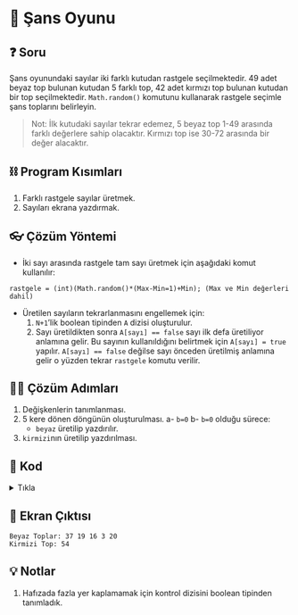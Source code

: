 # 🔮 Şans Oyunu

## ❓ Soru
Şans oyunundaki sayılar iki farklı kutudan rastgele seçilmektedir. 49 adet beyaz top bulunan kutudan 5 farklı top, 42 adet kırmızı top bulunan kutudan bir top seçilmektedir.
`Math.random()` komutunu kullanarak rastgele seçimle şans toplarını belirleyin.

> Not: İlk kutudaki sayılar tekrar edemez, 5 beyaz top 1-49 arasında farklı değerlere sahip olacaktır. Kırmızı top ise 30-72 arasında bir değer alacaktır.

## ⛓ Program Kısımları
1. Farklı rastgele sayılar üretmek.
2. Sayıları ekrana yazdırmak.
   
## 👓 Çözüm Yöntemi 
- İki sayı arasında rastgele tam sayı üretmek için aşağıdaki komut kullanılır:
```
rastgele = (int)(Math.random()*(Max-Min=1)+Min); (Max ve Min değerleri dahil)
```
- Üretilen sayıların tekrarlanmasını engellemek için:
  1. `N+1`’lik boolean tipinden `A` dizisi oluşturulur.
  2. Sayı üretildikten sonra `A[sayı] == false` sayı ilk defa üretiliyor anlamına gelir. Bu sayının kullanıldığını belirtmek için `A[sayı] = true` yapılır. `A[sayı] == false` değilse sayı önceden üretilmiş anlamına gelir o yüzden tekrar `rastgele` komutu verilir.
  
## 👩‍🔧 Çözüm Adımları
1. Değişkenlerin tanımlanması.
2. 5 kere dönen döngünün oluşturulması.
a- `b=0`
b- `b=0` olduğu sürece:
   - `beyaz` üretilip yazdırılır.
3. `kirmizi`nın üretilip yazdırılması.

## 🤖 Kod
<details>
<summary>Tıkla</summary>

```java
public class SansOyunu {
 public static void main(String arg[]) {
  boolean beyaz_top[] = new boolean[50];
  int beyaz, kirmizi, i, b;
  System.out.print("Beyaz Toplar: ");
  for (i = 0; i < 5; i++) {
   b = 0;
   while (b == 0) {
    beyaz = (int)(Math.random() * 48 + 1);
    if (beyaz_top[beyaz] == false) {
     System.out.print(beyaz + "\t");
     b = 1;
     beyaz_top[beyaz] = true;
    }
   }
  }
  kirmizi = (int)(Math.random() * 42 + 30);
  System.out.print("\nKirmizi Top: " + kirmizi);
 }
}
```
</details>


## 🎉 Ekran Çıktısı

```
Beyaz Toplar: 37 19 16 3 20
Kirmizi Top: 54
```

## 💡 Notlar 
1. Hafızada fazla yer kaplamamak için kontrol dizisini boolean tipinden tanımladık.